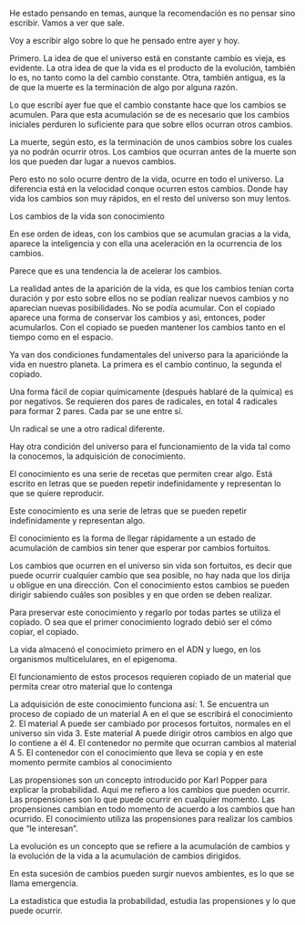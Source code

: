 He estado pensando en temas, aunque la recomendación es no pensar sino escribir.  Vamos a ver que sale.

Voy a escribir algo sobre lo que he pensado entre ayer y hoy.

Primero. La idea de que el universo está en constante cambio es vieja, es evidente. La otra idea de que la vida es el producto de la evolución, también lo es, no tanto como la del cambio constante. Otra, también antigua, es la de que la muerte es la terminación de algo por alguna razón.

Lo que escribí ayer fue que el cambio constante hace que los cambios se acumulen. Para que esta acumulación se de es necesario que los cambios iniciales perduren lo suficiente para que sobre ellos ocurran otros cambios. 

La muerte, según esto, es la terminación de unos cambios sobre los cuales ya no podrán ocurrir otros. Los cambios que ocurran antes de la muerte son los que pueden dar lugar a nuevos cambios.

Pero esto no solo ocurre dentro de la vida, ocurre en todo el universo. La diferencia está en la velocidad conque ocurren estos cambios. Donde hay vida los cambios son muy rápidos, en el resto del universo son muy lentos.

Los cambios de la vida son conocimiento

En ese orden de ideas, con los cambios que se acumulan gracias a la vida, aparece la inteligencia y con ella una aceleración en la ocurrencia de los cambios.

Parece que es una tendencia la de acelerar los cambios.

La realidad antes de la aparición de la vida, es que los cambios tenían corta duración y por esto sobre ellos no se podían realizar nuevos cambios y no aparecian nuevas posibilidades. No se podía acumular. Con el copiado aparece una forma de conservar los cambios y asi, entonces, poder acumularlos.
Con el copiado se pueden mantener los cambios tanto en el tiempo como en el espacio.

Ya van dos condiciones fundamentales del universo para la apariciónde la vida en nuestro planeta. La primera es el cambio continuo, la segunda el copiado.

Una forma fácil de copiar químicamente (después hablaré de la química) es por negativos. Se requieren dos pares de radicales, en total 4 radicales para formar 2 pares. Cada par se une entre sí.

Un radical se une a otro radical diferente. 


Hay otra condición del universo para el funcionamiento de la vida tal como la conocemos, la adquisición de conocimiento.

El conocimiento es una serie de recetas que permiten crear algo. Está escrito en letras que se pueden repetir indefinidamente y representan lo que se quiere reproducir.

Este conocimiento es una serie de letras que se pueden repetir indefinidamente y representan algo.



El conocimiento es la forma de llegar rápidamente a un estado de acumulación de cambios sin tener que esperar por cambios fortuitos.

Los cambios que ocurren en el universo sin vida son fortuitos, es decir que puede ocurrir cualquier cambio que sea posible, no hay nada que los dirija u obligue en una dirección. Con el conocimiento estos cambios se pueden dirigir sabiendo cuáles son posibles y en que orden se deben realizar. 

Para preservar este conocimiento y regarlo por todas partes se utiliza el copiado. O sea que el primer conocimiento logrado debió ser el cómo copiar, el copiado.

La vida almacenó el conocimieto primero en el ADN y luego, en los organismos multicelulares, en  el epigenoma.

El funcionamiento de estos procesos requieren copiado de un material que permita crear otro material que lo contenga

La adquisición de este conocimiento funciona así:
    1. Se encuentra un proceso de copiado de un material A en el que se escribirá el conocimiento
    2. El material A puede ser cambiado por procesos fortuitos, normales en el universo sin vida
    3. Este material A puede dirigir otros cambios en algo que lo contiene a él
    4. El contenedor no permite que ocurran cambios al material A
    5. El contenedor con el conocimiento que lleva se copia y en este momento permite cambios al conocimiento



Las propensiones son un concepto introducido por Karl Popper para explicar la probabilidad. Aqui me refiero a los cambios que pueden ocurrir. Las propensiones son lo que puede ocurrir en cualquier momento. Las propensiones cambian en todo momento de acuerdo a los cambios que han ocurrido. El conocimiento utiliza las propensiones para realizar los cambios que “le interesan”.

La evolución es un concepto que se refiere a la acumulación de cambios y la evolución de la vida a la acumulación de cambios dirigidos.

En esta sucesión de cambios pueden surgir nuevos ambientes, es lo que se llama emergencia.

La estadística que estudia la probabilidad, estudia las propensiones y lo que puede ocurrir.

